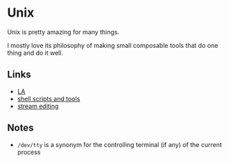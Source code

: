 # Unix
Unix is pretty amazing for many things.

I mostly love its philosophy of making small composable tools that do one thing and do it well.

## Links
- [LA](https://learn-anything.xyz/operating-systems/unix)
- [shell scripts and tools](https://yoshuawuyts.gitbooks.io/knowledge/content/unix/unix.html)
- [stream editing](https://yoshuawuyts.gitbooks.io/knowledge/content/unix/streams.html)

## Notes
- `/dev/tty` is a synonym for the controlling terminal (if any) of the current process